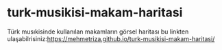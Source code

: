# turk-musikisi-makam-haritasi
Türk musıkisinde kullanılan makamların görsel haritası
bu linkten ulaşabilrisiniz:https://mehmetriza.github.io/turk-musikisi-makam-haritasi/
